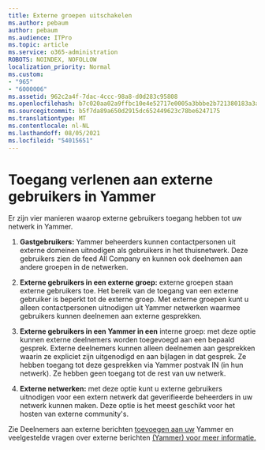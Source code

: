 ```yaml
---
title: Externe groepen uitschakelen
ms.author: pebaum
author: pebaum
ms.audience: ITPro
ms.topic: article
ms.service: o365-administration
ROBOTS: NOINDEX, NOFOLLOW
localization_priority: Normal
ms.custom:
- "965"
- "6000006"
ms.assetid: 962c2a4f-7dac-4ccc-98a8-d0d283c95808
ms.openlocfilehash: b7c020aa02a9ffbc10e4e52717e0005a3bbbe2b721380183a3a0c90387b1dd4d
ms.sourcegitcommit: b5f7da89a650d2915dc652449623c78be6247175
ms.translationtype: MT
ms.contentlocale: nl-NL
ms.lasthandoff: 08/05/2021
ms.locfileid: "54015651"
---
```

# <a name="how-to-give-access-to-external-users-in-yammer"></a>Toegang verlenen aan externe gebruikers in Yammer

Er zijn vier manieren waarop externe gebruikers toegang hebben tot uw netwerk in Yammer.
  
1. **Gastgebruikers:** Yammer beheerders kunnen contactpersonen uit externe domeinen uitnodigen als gebruikers in het thuisnetwerk. Deze gebruikers zien de feed All Company en kunnen ook deelnemen aan andere groepen in de netwerken.

2. **Externe gebruikers in een externe groep:** externe groepen staan externe gebruikers toe. Het bereik van de toegang van een externe gebruiker is beperkt tot de externe groep. Met externe groepen kunt u alleen contactpersonen uitnodigen uit Yammer netwerken waarmee gebruikers kunnen deelnemen aan externe gesprekken.

3. **Externe gebruikers in een Yammer in een** interne groep: met deze optie kunnen externe deelnemers worden toegevoegd aan een bepaald gesprek. Externe deelnemers kunnen alleen deelnemen aan gesprekken waarin ze expliciet zijn uitgenodigd en aan bijlagen in dat gesprek. Ze hebben toegang tot deze gesprekken via Yammer postvak IN (in hun netwerk). Ze hebben geen toegang tot de rest van uw netwerk.

4. **Externe netwerken:** met deze optie kunt u externe gebruikers uitnodigen voor een extern netwerk dat geverifieerde beheerders in uw netwerk kunnen maken. Deze optie is het meest geschikt voor het hosten van externe community's.

Zie Deelnemers aan externe berichten [toevoegen aan uw](https://docs.microsoft.com/yammer/work-with-external-users/add-external-participants) Yammer en veelgestelde vragen over externe berichten [(Yammer) voor meer informatie.](https://docs.microsoft.com/yammer/work-with-external-users/external-messaging-faq)
  